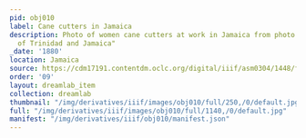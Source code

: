 ```yaml
---
pid: obj010
label: Cane cutters in Jamaica
description: Photo of women cane cutters at work in Jamaica from photo album "Views
  of Trinidad and Jamaica"
_date: '1880'
location: Jamaica
source: https://cdm17191.contentdm.oclc.org/digital/iiif/asm0304/1448/full/full/0/default.jpg
order: '09'
layout: dreamlab_item
collection: dreamlab
thumbnail: "/img/derivatives/iiif/images/obj010/full/250,/0/default.jpg"
full: "/img/derivatives/iiif/images/obj010/full/1140,/0/default.jpg"
manifest: "/img/derivatives/iiif/obj010/manifest.json"
---
```

